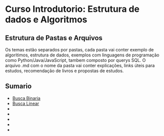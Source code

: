 # Curso Introdutorio: Estrutura de dados e Algoritmos

## Estrutura de Pastas e Arquivos

Os temas estão separados por pastas, cada pasta vai conter exemplo de algoritimos, estrutura de dados, exemplos com linguagens de programação como Python/Java/JavaScript, tambem composto por querys SQL. O arquivo .md com o nome da pasta vai conter explicações, links úteis para estudos, recomendação de livros e propostas de estudos.

## Sumario

- [Busca Binaria](https://github.com/ArthurRufi/DSA/tree/main/Busca%20Binaria)
- [Busca Linear]()
- []()
- []()
- []()
- []()
- []()